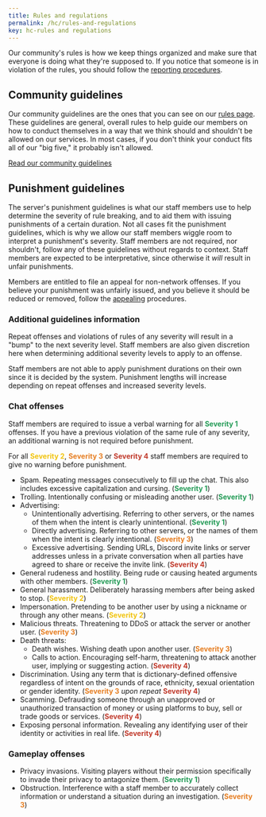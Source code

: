 ```yaml
---
title: Rules and regulations
permalink: /hc/rules-and-regulations
key: hc-rules and regulations
---
```


Our community's rules is how we keep things organized and make sure that everyone is doing what they're supposed to. If you notice that someone is in violation of the rules, you should follow the [reporting procedures](#reporting).

## Community guidelines
Our community guidelines are the ones that you can see on our [rules page](../rules). These guidelines are general, overall rules to help guide our members on how to conduct themselves in a way that we think should and shouldn't be allowed on our services. In most cases, if you don't think your conduct fits all of our "big five," it probably isn't allowed.

<a class="button button--outline-primary button--rounded" href="{{ site.baseurl}}/rules">Read our community guidelines</a>

## Punishment guidelines
The server's punishment guidelines is what our staff members use to help determine the severity of rule breaking, and to aid them with issuing punishments of a certain duration. Not all cases fit the punishment guidelines, which is why we allow our staff members wiggle room to interpret a punishment's severity. Staff members are not required, nor shouldn't, follow any of these guidelines without regards to context. Staff members are expected to be interpretative, since otherwise it *will* result in unfair punishments.

Members are entitled to file an appeal for non-network offenses. If you believe your punishment was unfairly issued, and you believe it should be reduced or removed, follow the [appealing](#appealing) procedures.

### Additional guidelines information
Repeat offenses and violations of rules of any severity will result in a "bump" to the next severity level. Staff members are also given discretion here when determining additional severity levels to apply to an offense.

Staff members are not able to apply punishment durations on their own since it is decided by the system. Punishment lengths will increase depending on repeat offenses and increased severity levels.

### Chat offenses
Staff members are required to issue a verbal warning for all <strong><span style="color: #239B56">Severity 1</span></strong> offenses. If you have a previous violation of the same rule of any severity, an additional warning is not required before punishment.

For all <strong><span style="color: #F1C40F">Severity 2</span></strong>, <strong><span style="color: #E67E22">Severity 3</span></strong> or <strong><span style="color: #C0392B">Severity 4</span></strong> staff members are required to give no warning before punishment.

* Spam. Repeating messages consecutively to fill up the chat. This also includes excessive capitalization and cursing. (<strong><span style="color: #239B56">Severity 1</span></strong>)
* Trolling. Intentionally confusing or misleading another user. (<strong><span style="color: #239B56">Severity 1</span></strong>)
* Advertising:
  * Unintentionally advertising. Referring to other servers, or the names of them when the intent is clearly unintentional. (<strong><span style="color: #239B56">Severity 1</span></strong>)
  * Directly advertising. Referring to other servers, or the names of them when the intent is clearly intentional. (<strong><span style="color: #E67E22">Severity 3</span></strong>)
  * Excessive advertising. Sending URLs, Discord invite links or server addresses unless in a private conversation when all parties have agreed to share or receive the invite link. (<strong><span style="color: #C0392B">Severity 4</span></strong>)
* General rudeness and hostility. Being rude or causing heated arguments with other members. (<strong><span style="color: #239B56">Severity 1</span></strong>)
* General harassment. Deliberately harassing members after being asked to stop. (<strong><span style="color: #F1C40F">Severity 2</span></strong>)
* Impersonation. Pretending to be another user by using a nickname or through any other means. (<strong><span style="color: #F1C40F">Severity 2</span></strong>)
* Malicious threats. Threatening to DDoS or attack the server or another user. (<strong><span style="color: #E67E22">Severity 3</span></strong>)
* Death threats:
  * Death wishes. Wishing death upon another user. (<strong><span style="color: #E67E22">Severity 3</span></strong>)
  * Calls to action. Encouraging self-harm, threatening to attack another user, implying or suggesting action. (<strong><span style="color: #C0392B">Severity 4</span></strong>)
* Discrimination. Using any term that is dictionary-defined offensive regardless of intent on the grounds of race, ethnicity, sexual orientation or gender identity. (<strong><span style="color: #E67E22">Severity 3</span></strong> *upon repeat* <strong><span style="color: #C0392B">Severity 4</span></strong>)
* Scamming. Defrauding someone through an unapproved or unauthorized transaction of money or using platforms to buy, sell or trade goods or services. (<strong><span style="color: #C0392B">Severity 4</span></strong>)
* Exposing personal information. Revealing any identifying user of their identity or activities in real life. (<strong><span style="color: #C0392B">Severity 4</span></strong>)

### Gameplay offenses
* Privacy invasions. Visiting players without their permission specifically to invade their privacy to antagonize them. (<strong><span style="color: #239B56">Severity 1</span></strong>)
* Obstruction. Interference with a staff member to accurately collect information or understand a situation during an investigation. (<strong><span style="color: #E67E22">Severity 3</span></strong>)

<!-- <strong><span style="color: #B03A2E">Network Ban</span>:</strong> -->
